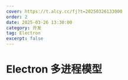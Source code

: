```yaml
---
cover: https://t.alcy.cc/fj?t=20250326133000
order: 2
date: 2025-03-26 13:30:00
category: 开发
tag: Electron
excerpt: false
---
```


# Electron 多进程模型

